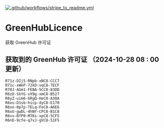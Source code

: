 [![.github/workflows/stripe_to_readme.yml](https://github.com/zjx-kimi/GreenHubLicence/actions/workflows/stripe_to_readme.yml/badge.svg)](https://github.com/zjx-kimi/GreenHubLicence/actions/workflows/stripe_to_readme.yml)
# GreenHubLicence
获取 GreenHub 许可证
## 获取到的 GreenHub 许可证 （2024-10-28 08 : 00 更新）
```
R71z-DIj5-RNpb-xNC8-CCC7
R71c-xWeP-72kD-vqC8-7ECF
R70J-AGm1-FEBA-5CC8-83DD
R6zD-SkYG-vX9g-xmC8-B527
R6yZ-uim6-GRgQ-HeC8-A30A
R6xu-D1sb-hicp-dyC8-E170
R6xo-0p7p-TELq-FeC8-A6E6
R6xU-gwDL-4hNY-CPC8-B1C8
R6vv-BfP0-M7Ks-xpC8-5CF5
R6nD-9cfe-q7vJ-gVC8-51F5
```
